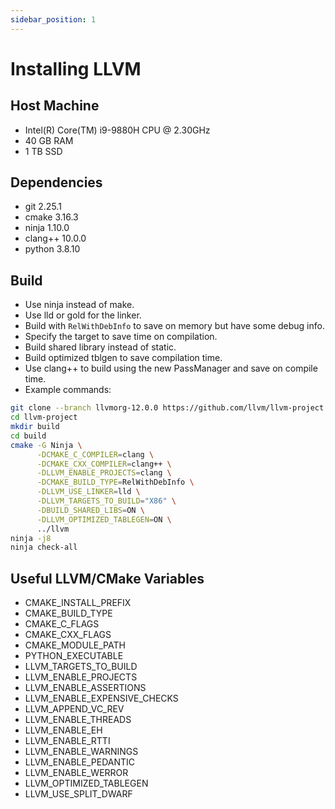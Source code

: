 ```yaml
---
sidebar_position: 1
---
```


# Installing LLVM

## Host Machine
- Intel(R) Core(TM) i9-9880H CPU @ 2.30GHz
- 40 GB RAM
- 1 TB SSD

## Dependencies
- git 2.25.1
- cmake 3.16.3
- ninja 1.10.0
- clang++ 10.0.0
- python 3.8.10

## Build
- Use ninja instead of make.
- Use lld or gold for the linker.
- Build with `RelWithDebInfo` to save on memory
  but have some debug info.
- Specify the target to save time on compilation.
- Build shared library instead of static.
- Build optimized tblgen to save compilation time.
- Use clang++ to build using the new PassManager and
  save on compile time.
- Example commands:
```bash
git clone --branch llvmorg-12.0.0 https://github.com/llvm/llvm-project
cd llvm-project
mkdir build
cd build
cmake -G Ninja \
	  -DCMAKE_C_COMPILER=clang \
	  -DCMAKE_CXX_COMPILER=clang++ \
	  -DLLVM_ENABLE_PROJECTS=clang \
	  -DCMAKE_BUILD_TYPE=RelWithDebInfo \
	  -DLLVM_USE_LINKER=lld \
	  -DLLVM_TARGETS_TO_BUILD="X86" \
	  -DBUILD_SHARED_LIBS=ON \
	  -DLLVM_OPTIMIZED_TABLEGEN=ON \
	  ../llvm
ninja -j8
ninja check-all
```

## Useful LLVM/CMake Variables
- CMAKE_INSTALL_PREFIX
- CMAKE_BUILD_TYPE
- CMAKE_C_FLAGS
- CMAKE_CXX_FLAGS
- CMAKE_MODULE_PATH
- PYTHON_EXECUTABLE
- LLVM_TARGETS_TO_BUILD
- LLVM_ENABLE_PROJECTS
- LLVM_ENABLE_ASSERTIONS
- LLVM_ENABLE_EXPENSIVE_CHECKS
- LLVM_APPEND_VC_REV
- LLVM_ENABLE_THREADS
- LLVM_ENABLE_EH
- LLVM_ENABLE_RTTI
- LLVM_ENABLE_WARNINGS
- LLVM_ENABLE_PEDANTIC
- LLVM_ENABLE_WERROR
- LLVM_OPTIMIZED_TABLEGEN
- LLVM_USE_SPLIT_DWARF